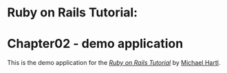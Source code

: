 # Ruby on Rails Tutorial: 
# Chapter02 - demo application

This is the demo application for the
[*Ruby on Rails Tutorial*](http://railstutorial.org/)
by [Michael Hartl](http://michaelhartl.com/).
